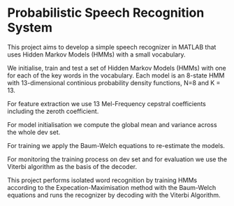 # Probabilistic Speech Recognition System

This project aims to develop a simple speech recognizer in MATLAB that uses Hidden Markov Models (HMMs) with a small vocabulary. 

We initialise, train and test a set of Hidden Markov Models (HMMs) with one for each of the key words in the vocabulary. Each model is an 8-state HMM with 13-dimensional continious probability density functions, N=8 and K = 13.

For feature extraction we use 13 Mel-Frequency cepstral coefficients including the zeroth coefficient. 

For model initialisation we compute the global mean and variance across the whole dev set. 

For training we apply the Baum-Welch equations to re-estimate the models. 

For monitoring the training process on dev set and for evaluation we use the Viterbi algorithm as the basis of the decoder. 


This project performs isolated word recognition by training HMMs according to the Expecation-Maximisation method with the Baum-Welch equations and runs the recognizer by decoding with the Viterbi Algorithm.
